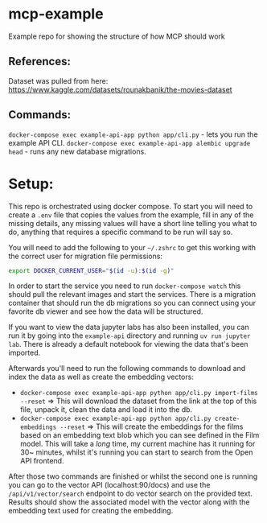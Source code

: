 # mcp-example
Example repo for showing the structure of how MCP should work

## References:
Dataset was pulled from here: https://www.kaggle.com/datasets/rounakbanik/the-movies-dataset

## Commands:
`docker-compose exec example-api-app python app/cli.py` - lets you run the example API CLI.
`docker-compose exec example-api-app alembic upgrade head` - runs any new database migrations.

# Setup:
This repo is orchestrated using docker compose. To start you will need to create a `.env` file that copies the values from the example, fill in any of the missing details, any missing values will have a short line telling you what to do, anything that requires a specific command to be run will say so.

You will need to add the following to your `~/.zshrc` to get this working with the correct user for migration file permissions:
```sh
export DOCKER_CURRENT_USER="$(id -u):$(id -g)"
```

In order to start the service you need to run `docker-compose watch` this should pull the relevant images and start the services. There is a migration container that should run the db migrations so you can connect using your favorite db viewer and see how the data will be structured.

If you want to view the data jupyter labs has also been installed, you can run it by going into the `example-api` directory and running `uv run jupyter lab`. There is already a default notebook for viewing the data that's been imported.

Afterwards you'll need to run the following commands to download and index the data as well as create the embedding vectors:

- `docker-compose exec example-api-app python app/cli.py import-films --reset` => This will download the dataset from the link at the top of this file, unpack it, clean the data and load it into the db.
- `docker-compose exec example-api-app python app/cli.py create-embeddings --reset` => This will create the embeddings for the films based on an embedding text blob which you can see defined in the Film model. This will take a _long_ time, my current machine has it running for 30~ minutes, whilst it's running you can start to search from the Open API frontend.

After those two commands are finished or whilst the second one is running you can go to the vector API (localhost:90/docs) and use the `/api/v1/vector/search` endpoint to do vector search on the provided text. Results should show the associated model with the vector along with the embedding text used for creating the embedding.